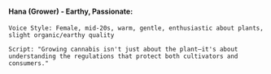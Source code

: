 #### Hana (Grower) - Earthy, Passionate:
```
Voice Style: Female, mid-20s, warm, gentle, enthusiastic about plants, slight organic/earthy quality

Script: "Growing cannabis isn't just about the plant—it's about understanding the regulations that protect both cultivators and consumers."
```
